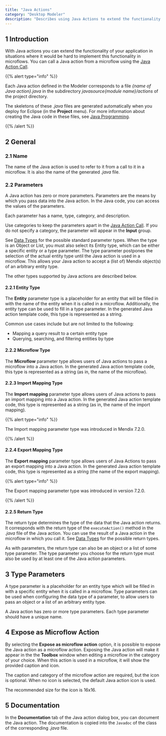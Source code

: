 ```yaml
---
title: "Java Actions"
category: "Desktop Modeler"
description: "Describes using Java Actions to extend the functionality of your Mendix app."
---
```


## 1 Introduction

With Java actions you can extend the functionality of your application in situations where it would be hard to implement this functionality in microflows. You can call a Java action from a microflow using the [Java Action Call](java-action-call).

{{% alert type="info" %}}

Each Java action defined in the Modeler corresponds to a file *{name of Java action}.java* in the subdirectory *javasource{module name}/actions* of the project directory.

The skeletons of these *.java* files are generated automatically when you deploy for Eclipse (in the **Project** menu). For more information about creating the Java code in these files, see [Java Programming](java-programming).

{{% /alert %}}

## 2 General

### 2.1 Name

The name of the Java action is used to refer to it from a call to it in a microflow. It is also the name of the generated *.java* file.

### 2.2 Parameters

A Java action has zero or more parameters. Parameters are the means by which you pass data into the Java action. In the Java code, you can access the values of the parameters.

Each parameter has a name, type, category, and description.

Use categories to keep the parameters apart in the [Java Action Call](java-action-call). If you do not specify a category, the parameter will appear in the **Input** group.

See [Data Types](data-types) for the possible standard parameter types. When the type is an Object or List, you must also select its Entity type, which can be either a specific entity or a type parameter. The type parameter postpones the selection of the actual entity type until the Java action is used in a microflow. This allows your Java action to accept a (list of) Mendix object(s) of an arbitrary entity type.

The other types supported by Java actions are described below.

#### 2.2.1 Entity Type

The **Entity** parameter type is a placeholder for an entity that will be filled in with the name of the entity when it is called in a microflow. Additionally, the entity type can be used to fill in a type parameter. In the generated Java action template code, this type is represented as a string.

Common use cases include but are not limited to the following:

* Mapping a query result to a certain entity type
* Querying, searching, and filtering entities by type

#### 2.2.2 Microflow Type

The **Microflow** parameter type allows users of Java actions to pass a microflow into a Java action. In the generated Java action template code, this type is represented as a string (as in, the name of the microflow).

#### 2.2.3 Import Mapping Type

The **Import mapping** parameter type allows users of Java actions to pass an import mapping into a Java action. In the generated Java action template code, this type is represented as a string (as in, the name of the import mapping).

{{% alert type="info" %}}

The Import mapping parameter type was introduced in Mendix 7.2.0.

{{% /alert %}}

#### 2.2.4 Export Mapping Type

The **Export mapping** parameter type allows users of Java Actions to pass an export mapping into a Java action. In the generated Java action template code, this type is represented as a string (the name of the export mapping).

{{% alert type="info" %}}

The Export mapping parameter type was introduced in version 7.2.0.

{{% /alert %}}

#### 2.2.5 Return Type

The return type determines the type of the data that the Java action returns. It corresponds with the return type of the `executeAction()` method in the *.java* file of the Java action. You can use the result of a Java action in the microflow in which you call it. See [Data Types](data-types) for the possible return types.

As with parameters, the return type can also be an object or a list of some type parameter. The type parameter you choose for the return type must also be used by at least one of the Java action parameters.

## 3 Type Parameters

A type parameter is a placeholder for an entity type which will be filled in with a specific entity when it is called in a microflow. Type parameters can be used when configuring the data type of a parameter, to allow users to pass an object or a list of an arbitrary entity type.

A Java action has zero or more type parameters. Each type parameter should have a unique name.

## 4 Expose as Microflow Action

By selecting the **Expose as microflow action** option, it is possible to expose the Java action as a microflow action. Exposing the Java action will make it appear in the the **Toolbox** window when editing a microflow in the category of your choice. When this action is used in a microflow, it will show the provided caption and icon.

The caption and category of the microflow action are required, but the icon is optional. When no icon is selected, the default Java action icon is used.

The recommended size for the icon is 16x16.

## 5 Documentation

In the **Documentation** tab of the Java action dialog box, you can document the Java action. The documentation is copied into the `Javadoc` of the class of the corresponding *.java* file.
